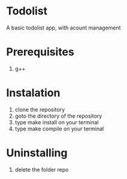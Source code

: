 # Todolist
A basic todolist app, with acount management

# Prerequisites
1. g++

# Instalation
1. clone the repository
2. goto the directory of the repository 
3. type make install on your terminal
4. type make compile on your terminal

# Uninstalling
1. delete the folder repo

